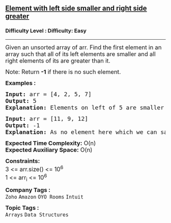 <h2><a href="https://www.geeksforgeeks.org/problems/unsorted-array4925/1?page=3&category=Arrays,Strings&difficulty=Easy&sortBy=submissions">Element with left side smaller and right side greater</a></h2><h3>Difficulty Level : Difficulty: Easy</h3><hr><div class="problems_problem_content__Xm_eO"><p><span style="font-size: 18px;">Given an unsorted array of arr. Find the first element in an array such that all of its left elements are smaller and all right elements of its are greater than it.</span></p>
<p><span style="font-size: 18px;">Note: Return <strong>-1</strong> if there is no such element.</span></p>
<p><span style="font-size: 18px;"><strong>Examples :&nbsp;</strong></span></p>
<pre><span style="font-size: 18px;"><strong>Input: </strong>arr = [4, 2, 5, 7]
<strong>Output: </strong>5
<strong>Explanation: </strong>Elements on left of 5 are smaller than 5 and on right of it are greater than 5.</span></pre>
<pre><span style="font-size: 18px;"><strong>Input: </strong>arr = [11, 9, 12]
<strong>Output: </strong>-1<br><strong>Explanation: </strong>As no element here which we can say smaller in left &amp; greater in right.</span></pre>
<p><span style="font-size: 18px;"><strong>Expected Time Complexity:</strong> O(n)<br><strong>Expected Auxiliary Space:</strong> O(n)</span></p>
<p><span style="font-size: 18px;"><strong>Constraints:</strong><br>3 &lt;= arr.size() &lt;= 10<sup>6</sup><br>1 &lt;= arr<sub>i</sub> &lt;= 10<sup>6</sup></span></p></div><p><span style=font-size:18px><strong>Company Tags : </strong><br><code>Zoho</code>&nbsp;<code>Amazon</code>&nbsp;<code>OYO Rooms</code>&nbsp;<code>Intuit</code>&nbsp;<br><p><span style=font-size:18px><strong>Topic Tags : </strong><br><code>Arrays</code>&nbsp;<code>Data Structures</code>&nbsp;